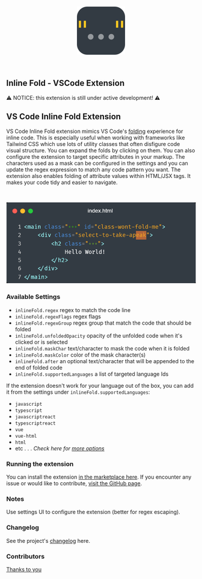 <p align="center">
    <img src="./res/icon.png" width="128" />
</p>
<br />

## Inline Fold - VSCode Extension
⚠️ NOTICE: this extension is still under active development! ⚠️

## VS Code Inline Fold Extension

VS Code Inline Fold extension mimics VS Code's [folding](https://code.visualstudio.com/docs/editor/codebasics#_folding) experience for inline code.
This is especially useful when working with frameworks like Tailwind CSS which use lots of utility classes that often disfigure code visual structure. You can expand the folds by clicking on them. You can also configure the extension to target specific attributes in your markup.
The characters used as a mask can be configured in the settings and you can update the regex expression to match any code pattern you want.
The extension also enables folding of attribute values within HTML/JSX tags. It makes your code tidy and easier to navigate.

<br />

<p align="center">
    <img src="./res/carbon.png" />
</p>

### Available Settings
- `inlineFold.regex` regex to match the code line
- `inlineFold.regexFlags` regex flags
- `inlineFold.regexGroup` regex group that match the code that should be folded
- `inlineFold.unfoldedOpacity` opacity of the unfolded code when it's clicked or is selected
- `inlineFold.maskChar` text/character to mask the code when it is folded
- `inlineFold.maskColor` color of the mask character(s)
- `inlineFold.after` an optional text/character that will be appended to the end of folded code
- `inlineFold.supportedLanguages` a list of targeted language Ids

If the extension doesn't work for your language out of the box, you can add it from the settings under `inlineFold.supportedLanguages`:
- `javascript`
- `typescript`
- `javascriptreact`
- `typescriptreact`
- `vue`
- `vue-html`
- `html`
- etc . . . *Check here for <a href="https://code.visualstudio.com/docs/languages/identifiers#_known-language-identifiers">more options</a>*

### Running the extension
You can install the extension <a href="https://marketplace.visualstudio.com/items?itemName=moalamri.inline-fold"> in the marketplace here</a>. If you encounter any issue or would like to contribute, <a href="https://github.com/moalamri/vscode-inline-fold">visit the GitHub page</a>.

### Notes
Use settings UI to configure the extension (better for regex escaping).

### Changelog
See the project's <a href="CHANGELOG.md"> changelog</a> here.

### Contributors
[Thanks to you](https://github.com/moalamri/vscode-inline-fold/graphs/contributors)
